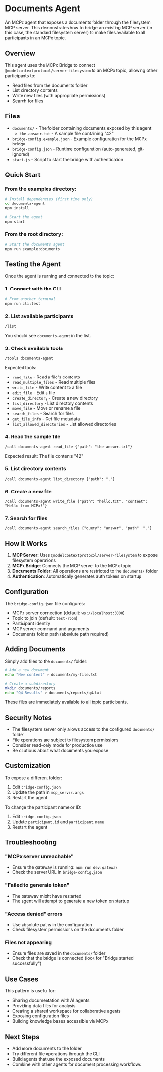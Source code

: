 # Documents Agent

An MCPx agent that exposes a documents folder through the filesystem MCP server. This demonstrates how to bridge an existing MCP server (in this case, the standard filesystem server) to make files available to all participants in an MCPx topic.

## Overview

This agent uses the MCPx Bridge to connect `@modelcontextprotocol/server-filesystem` to an MCPx topic, allowing other participants to:
- Read files from the documents folder
- List directory contents
- Write new files (with appropriate permissions)
- Search for files

## Files

- `documents/` - The folder containing documents exposed by this agent
  - `the-answer.txt` - A sample file containing "42"
- `bridge-config.example.json` - Example configuration for the MCPx bridge
- `bridge-config.json` - Runtime configuration (auto-generated, git-ignored)
- `start.js` - Script to start the bridge with authentication

## Quick Start

### From the examples directory:

```bash
# Install dependencies (first time only)
cd documents-agent
npm install

# Start the agent
npm start
```

### From the root directory:

```bash
# Start the documents agent
npm run example:documents
```

## Testing the Agent

Once the agent is running and connected to the topic:

### 1. Connect with the CLI

```bash
# From another terminal
npm run cli:test
```

### 2. List available participants

```
/list
```

You should see `documents-agent` in the list.

### 3. Check available tools

```
/tools documents-agent
```

Expected tools:
- `read_file` - Read a file's contents
- `read_multiple_files` - Read multiple files
- `write_file` - Write content to a file
- `edit_file` - Edit a file
- `create_directory` - Create a new directory
- `list_directory` - List directory contents
- `move_file` - Move or rename a file
- `search_files` - Search for files
- `get_file_info` - Get file metadata
- `list_allowed_directories` - List allowed directories

### 4. Read the sample file

```
/call documents-agent read_file {"path": "the-answer.txt"}
```

Expected result: The file contents "42"

### 5. List directory contents

```
/call documents-agent list_directory {"path": "."}
```

### 6. Create a new file

```
/call documents-agent write_file {"path": "hello.txt", "content": "Hello from MCPx!"}
```

### 7. Search for files

```
/call documents-agent search_files {"query": "answer", "path": "."}
```

## How It Works

1. **MCP Server**: Uses `@modelcontextprotocol/server-filesystem` to expose filesystem operations
2. **MCPx Bridge**: Connects the MCP server to the MCPx topic
3. **Documents Folder**: All operations are restricted to the `documents/` folder
4. **Authentication**: Automatically generates auth tokens on startup

## Configuration

The `bridge-config.json` file configures:
- MCPx server connection (default: `ws://localhost:3000`)
- Topic to join (default: `test-room`)
- Participant identity
- MCP server command and arguments
- Documents folder path (absolute path required)

## Adding Documents

Simply add files to the `documents/` folder:

```bash
# Add a new document
echo "New content" > documents/my-file.txt

# Create a subdirectory
mkdir documents/reports
echo "Q4 Results" > documents/reports/q4.txt
```

These files are immediately available to all topic participants.

## Security Notes

- The filesystem server only allows access to the configured `documents/` folder
- File operations are subject to filesystem permissions
- Consider read-only mode for production use
- Be cautious about what documents you expose

## Customization

To expose a different folder:

1. Edit `bridge-config.json`
2. Update the path in `mcp_server.args`
3. Restart the agent

To change the participant name or ID:

1. Edit `bridge-config.json`
2. Update `participant.id` and `participant.name`
3. Restart the agent

## Troubleshooting

### "MCPx server unreachable"
- Ensure the gateway is running: `npm run dev:gateway`
- Check the server URL in `bridge-config.json`

### "Failed to generate token"
- The gateway might have restarted
- The agent will attempt to generate a new token on startup

### "Access denied" errors
- Use absolute paths in the configuration
- Check filesystem permissions on the documents folder

### Files not appearing
- Ensure files are saved in the `documents/` folder
- Check that the bridge is connected (look for "Bridge started successfully")

## Use Cases

This pattern is useful for:
- Sharing documentation with AI agents
- Providing data files for analysis
- Creating a shared workspace for collaborative agents
- Exposing configuration files
- Building knowledge bases accessible via MCPx

## Next Steps

- Add more documents to the folder
- Try different file operations through the CLI
- Build agents that use the exposed documents
- Combine with other agents for document processing workflows